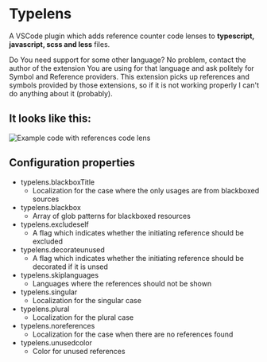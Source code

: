 # Typelens

A VSCode plugin which adds reference counter code lenses to **typescript, javascript, scss and less** files.

Do You need support for some other language? No problem, contact the author of the extension You are using for that language and ask
politely for Symbol and Reference providers. This extension picks up references and symbols provided by those extensions, so if it is not working
properly I can't do anything about it (probably).

## It looks like this:
![Example code with references code lens](https://raw.githubusercontent.com/kisstkondoros/typelens/master/screenshot.png)

## Configuration properties

- typelens.blackboxTitle
  - Localization for the case where the only usages are from blackboxed sources
- typelens.blackbox
  - Array of glob patterns for blackboxed resources
- typelens.excludeself
  - A flag which indicates whether the initiating reference should be excluded
- typelens.decorateunused
  - A flag which indicates whether the initiating reference should be decorated if it is unsed
- typelens.skiplanguages
  - Languages where the references should not be shown
- typelens.singular
  - Localization for the singular case
- typelens.plural
  - Localization for the plural case
- typelens.noreferences
  - Localization for the case when there are no references found
- typelens.unusedcolor
  - Color for unused references
